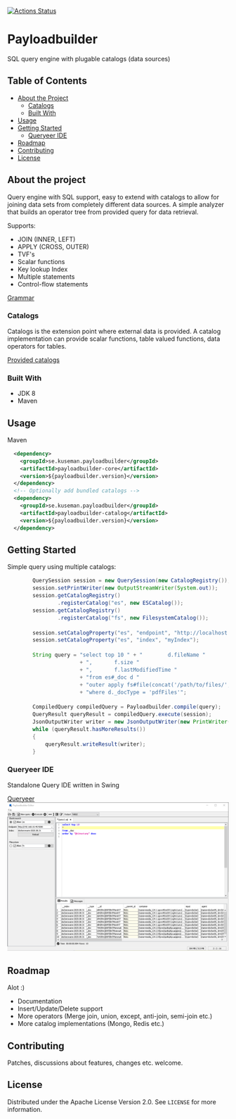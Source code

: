 [![Actions Status](https://github.com/kuseman/payloadbuilder/workflows/Java%20CI%20with%20Maven/badge.svg)](https://github.com/kuseman/payloadbuilder/actions)

# Payloadbuilder

SQL query engine with plugable catalogs (data sources)

## Table of Contents

* [About the Project](#about-the-project)
  * [Catalogs](#catalogs)
  * [Built With](#built-with)
* [Usage](#usage)
* [Getting Started](#getting-started)
  * [Queryeer IDE](#queryeer-ide)
* [Roadmap](#roadmap)
* [Contributing](#contributing)
* [License](#license)

## About the project

Query engine with SQL support, easy to extend with catalogs to allow for joining data sets from completely different data sources.
A simple analyzer that builds an operator tree from provided query for data retrieval.

Supports:

* JOIN (INNER, LEFT)
* APPLY (CROSS, OUTER)
* TVF's
* Scalar functions
* Key lookup Index
* Multiple statements
* Control-flow statements

[Grammar](https://github.com/kuseman/payloadbuilder/blob/master/payloadbuilder-core/src/main/resources/antlr4/se/kuseman/payloadbuilder/core/parser/PayloadBuilderQuery.g4)

### Catalogs

Catalogs is the extension point where external data is provided.
A catalog implementation can provide scalar functions, table valued functions,
data operators for tables.

[Provided catalogs](https://github.com/kuseman/payloadbuilder/tree/master/payloadbuilder-catalog)

### Built With

* JDK 8
* Maven

## Usage

Maven
```xml
  <dependency>
    <groupId>se.kuseman.payloadbuilder</groupId>
    <artifactId>payloadbuilder-core</artifactId>
    <version>${payloadbuilder.version}</version>
  </dependency>
  <!-- Optionally add bundled catalogs -->
  <dependency>
    <groupId>se.kuseman.payloadbuilder</groupId>
    <artifactId>payloadbuilder-catalog</artifactId>
    <version>${payloadbuilder.version}</version>
  </dependency>
```

## Getting Started

Simple query using multiple catalogs:

```java
        QuerySession session = new QuerySession(new CatalogRegistry());
        session.setPrintWriter(new OutputStreamWriter(System.out));
        session.getCatalogRegistry()
                .registerCatalog("es", new ESCatalog());
        session.getCatalogRegistry()
                .registerCatalog("fs", new FilesystemCatalog());

        session.setCatalogProperty("es", "endpoint", "http://localhost:19200");
        session.setCatalogProperty("es", "index", "myIndex");

        String query = "select top 10 " + "        d.fileName "
                       + ",       f.size "
                       + ",       f.lastModifiedTime "
                       + "from es#_doc d "
                       + "outer apply fs#file(concat('/path/to/files/', d.fileName)) f "
                       + "where d._docType = 'pdfFiles'";

        CompiledQuery compiledQuery = Payloadbuilder.compile(query);
        QueryResult queryResult = compiledQuery.execute(session);
        JsonOutputWriter writer = new JsonOutputWriter(new PrintWriter(System.out));
        while (queryResult.hasMoreResults())
        {
            queryResult.writeResult(writer);
        }
```

### Queryeer IDE

Standalone Query IDE written in Swing

[Queryeer](https://github.com/kuseman/Queryeer)
![Queryeer](/documentation/queryeer.png?raw=true "Queryeer")

## Roadmap

Alot :)
* Documentation
* Insert/Update/Delete support
* More operators (Merge join, union, except, anti-join, semi-join etc.)
* More catalog implementations (Mongo, Redis etc.)

## Contributing

Patches, discussions about features, changes etc. welcome. 

## License

Distributed under the Apache License Version 2.0. See `LICENSE` for more information.